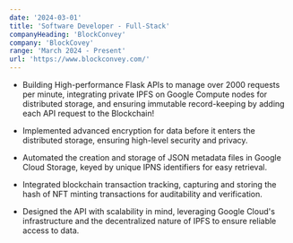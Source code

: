 ```yaml
---
date: '2024-03-01'
title: 'Software Developer - Full-Stack'
companyHeading: 'BlockConvey'
company: 'BlockCovey'
range: 'March 2024 - Present'
url: 'https://www.blockconvey.com/'
---
```


- Building High-performance Flask APIs to manage over 2000 requests per minute, integrating private IPFS on Google Compute nodes for distributed storage, and ensuring immutable record-keeping by adding each API request to the Blockchain! 

- Implemented advanced encryption for data before it enters the distributed storage, ensuring high-level security and privacy.

- Automated the creation and storage of JSON metadata files in Google Cloud Storage, keyed by unique IPNS identifiers for easy retrieval.

- Integrated blockchain transaction tracking, capturing and storing the hash of NFT minting transactions for auditability and verification.

-  Designed the API with scalability in mind, leveraging Google Cloud's infrastructure and the decentralized nature of IPFS to ensure reliable access to data.